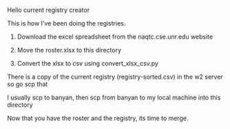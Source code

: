 Hello current registry creator

This is how I've been doing the registries.

1. Download the excel spreadsheet from the naqtc.cse.unr.edu website

2. Move the roster.xlsx to this directory

3. Convert the xlsx to csv using convert_xlsx_csv.py

There is a copy of the current registry (registry-sorted.csv) in the w2 server so go scp that

I usually scp to banyan, then scp from banyan to my local machine into this directory

Now that you have the roster and the registry, its time to merge.